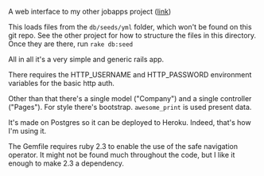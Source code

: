 A web interface to my other jobapps project ([link](http://github.com/maxpleaner/jobapps))

This loads files from the `db/seeds/yml` folder, which won't be found on this git repo. See the other project for how to structure the files in this directory. Once they are there, run `rake db:seed`

All in all it's a very simple and generic rails app.

There requires the HTTP_USERNAME and HTTP_PASSWORD environment variables for the basic http auth.

Other than that there's a single model ("Company") and a single controller ("Pages"). For style there's bootstrap. `awesome_print` is used present data.

It's made on Postgres so it can be deployed to Heroku. Indeed, that's how I'm using it.

The Gemfile requires ruby 2.3 to enable the use of the safe navigation operator. It might not be found much throughout the code, but I like it enough to make 2.3 a dependency. 



